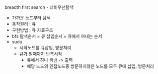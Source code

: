 breadth first search - 너비우선탐색
- 가까운 노드부터 탐색
- 동작원리 : 큐
- 구현방법 : 큐 자료구조
- bfs 탐색순서 = 큐 삽입순서 = 큐에서 꺼내는 순서
- sudo
  - 시작노드를 큐삽입, 방문처리
  - 큐가 빌때까지 반복시작
    - 큐에서 하나 꺼냄 -> 출력
    - 해당 노드의 인접노드중 방문하지않은 노드를 모두 큐에 삽입, 방문처리
